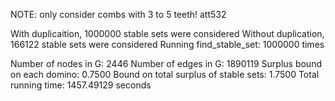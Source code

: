 NOTE: only consider combs with 3 to 5 teeth! 
att532

With duplicaition, 1000000 stable sets were considered 
Without duplication, 166122 stable sets were considered 
Running find_stable_set: 1000000 times 

Number of nodes in G: 2446 
Number of edges in G: 1890119 
Surplus bound on each domino: 0.7500 
Bound on total surplus of stable sets: 1.7500 
Total running time: 1457.49129 seconds
